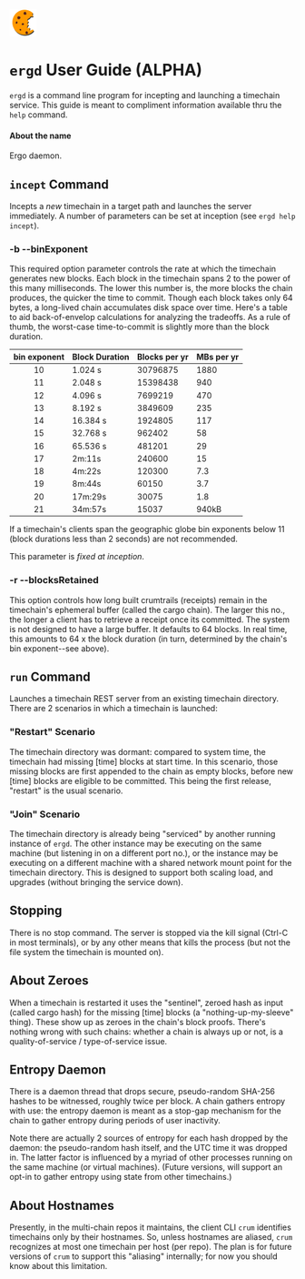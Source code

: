 ![](./logo.png)
# `ergd` User Guide (ALPHA)

`ergd` is a command line program for incepting and launching a timechain service.
This guide is meant to compliment information available thru the `help` command.

#### About the name

Ergo daemon.

## `incept` Command

Incepts a *new* timechain in a target path and launches the server immediately.
A number of parameters can be set at inception (see `ergd help incept`).

### -b --binExponent

This required option parameter controls the rate at which the timechain generates new blocks.
Each block in the timechain spans 2 to the power of this many milliseconds.
The lower this number is, the more blocks the chain produces, the quicker the
time to commit. Though each block takes only 64 bytes, a long-lived chain
accumulates disk space over time. Here's a table to aid back-of-envelop
calculations for analyzing the tradeoffs. As a rule of thumb, the worst-case
time-to-commit is slightly more than the block duration.

| bin exponent | Block Duration | Blocks per yr | MBs per yr |
| :---: | --- | --- | --- |
| 10 | 1.024 s | 30796875 | 1880 |
| 11 | 2.048 s | 15398438 | 940 |
| 12 | 4.096 s | 7699219 | 470 |
| 13 | 8.192 s | 3849609 | 235 |
| 14 | 16.384 s | 1924805 | 117 |
| 15 | 32.768 s | 962402 | 58 |
| 16 | 65.536 s | 481201 | 29 |
| 17 | 2m:11s | 240600 | 15 |
| 18 | 4m:22s | 120300 | 7.3 |
| 19 | 8m:44s | 60150 | 3.7 |
| 20 | 17m:29s | 30075 | 1.8 |
| 21 | 34m:57s | 15037 | 940kB |


If a timechain's clients span the geographic globe bin exponents
below 11 (block durations less than 2 seconds) are not recommended.

This parameter is *fixed at inception*.

### -r --blocksRetained

This option controls how long built crumtrails (receipts) remain in the timechain's
ephemeral buffer (called the cargo chain). The larger this no., the longer a
client has to retrieve a receipt once its committed. The system is not designed
to have a large buffer. It defaults to 64 blocks. In real time, this amounts
to 64 x the block duration (in turn, determined by the chain's bin exponent--see above).

## `run` Command

Launches a timechain REST server from an existing timechain directory.
There are 2 scenarios in which a timechain is launched:

### "Restart" Scenario

The timechain directory was dormant: compared to system time,
the timechain had missing [time] blocks at start time. In this scenario, those
missing blocks are first appended to the chain as empty blocks, before new [time]
blocks are eligible to be committed. This being the first release, "restart" is
the usual scenario.

### "Join" Scenario

The timechain directory is already being "serviced" by another running instance of
`ergd`. The other instance may be executing on the same machine (but listening in on
a different port no.), or the instance may be executing on a different machine
with a shared network mount point for the timechain directory. This is designed to
support both scaling load, and upgrades (without bringing the service down).

## Stopping

There is no stop command. The server is stopped via the kill signal (Ctrl-C
in most terminals), or by any other means that kills the process (but not the file
system the timechain is mounted on).

## About Zeroes

When a timechain is restarted it uses the "sentinel", zeroed hash as input
(called cargo hash) for the missing [time] blocks (a "nothing-up-my-sleeve"
thing). These show up as zeroes in the chain's block proofs. There's nothing
wrong with such chains: whether a chain is always up or not, is a
quality-of-service / type-of-service issue.

## Entropy Daemon

There is a daemon thread that drops secure, pseudo-random SHA-256 hashes
to be witnessed, roughly twice per block. A chain gathers entropy with use:
the entropy daemon is meant as a stop-gap mechanism for the chain to gather entropy during periods of user inactivity.

Note there are actually 2 sources of entropy for each hash dropped by the daemon:
the pseudo-random hash itself, and the UTC time it was dropped in. The latter
factor is influenced by a myriad of other processes running on the same machine
(or virtual machines). (Future versions, will support an opt-in to gather entropy
using state from other timechains.)

## About Hostnames

Presently, in the multi-chain repos it maintains, the client CLI `crum` identifies
timechains only by their hostnames. So, unless hostnames are
aliased, `crum` recognizes at most one timechain per host (per repo). The plan
is for future versions of `crum` to support this "aliasing" internally;
for now you should know about this limitation.



